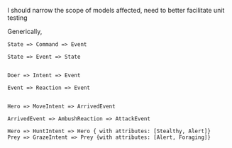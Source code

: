 I should narrow the scope of models affected, need to better facilitate unit testing

Generically,
```
State => Command => Event

State => Event => State
```


```

Doer => Intent => Event

Event => Reaction => Event


Hero => MoveIntent => ArrivedEvent

ArrivedEvent => AmbushReaction => AttackEvent

Hero => HuntIntent => Hero { with attributes: [Stealthy, Alert]}
Prey => GrazeIntent => Prey {with attributes: [Alert, Foraging]}


```